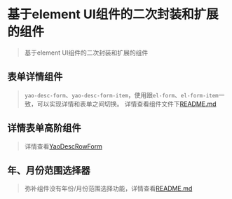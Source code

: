 # 基于element UI组件的二次封装和扩展的组件

> 基于element UI组件的二次封装和扩展的组件

## 表单详情组件

> `yao-desc-form`、`yao-desc-form-item`，使用跟`el-form`、`el-form-item`一致，可以实现详情和表单之间切换。
> 详情查看组件文件下[README.md](src/components/YaoDescForm/README.md)

## 详情表单高阶组件

> 详情查看[YaoDescRowForm](src/components/YaoDescForm/README.md)

## 年、月份范围选择器

> 弥补组件没有年份/月份范围选择功能，详情查看[README.md](src/components/YaoDatePicker/README.md)

